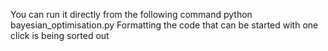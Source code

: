 <p>You can run it directly from the following command
python bayesian_optimisation.py
Formatting the code that can be started with one click is being sorted out
</p>
